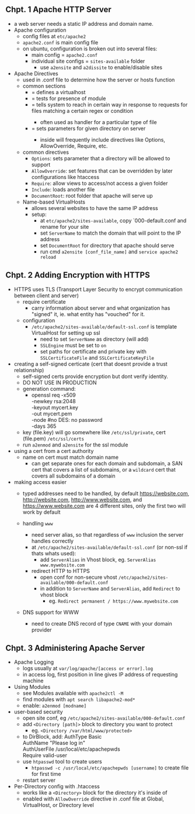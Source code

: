 ## Chpt. 1 Apache HTTP Server
- a web server needs a static IP address and domain name.
- Apache configuration
    - config files at `etc/apache2`
    - `apache2.conf` is main config file
    - on ubuntu, configuration is broken out into several files:  
        - main config = `apache2.conf`
        - individual site configs = `sites-available` folder
            -  use `a2ensite` and `a2dissite` to enable/disable sites
- Apache Directives
    - used in .conf file to determine how the server or hosts function
    - common sections
        - <VirtualHost> = defines a virtualhost
        - <IfModule> = tests for presence of module
        - <FilesMatch> = tells system to reach in certain way in response to requests for files matching a certain regex or condition
            - often used as handler for a particular type of file
        - <Directory> = sets parameters for given directory on server
            - inside will frequently include directives like Options, AllowOverride, Require, etc.
    - common directives
        - `Options`: sets parameter that a directory will be allowed to support 
        - `AllowOverride`: set features that can be overridden by later configurations like htaccess
        - `Require`: allow views to access/not access a given folder
        - `Include`: loads another file
        - `DocumentRoot`: root folder that apache will serve up
    - Name-based VirtualHosts
        - allows several websites to have the same IP address
        - setup:
            - at `etc/apache2/sites-available`, copy `000-default.conf and rename for your site
            - set `ServerName` to match the domain that will point to the IP address
            - set `DocumentRoot` for directory that apache should serve
            - run cmd `a2ensite [conf_file_name]` and `service apache2 reload`
## Chpt. 2 Adding Encryption with HTTPS
- HTTPS uses TLS (Transport Layer Security to encrypt communication between client and server)
    - require certificate
        - carry information about server and what organization has "signed" it, ie.  what entity has "vouched" for it.
    - configuration
        - `/etc/apache2/sites-available/default-ssl.conf` is template VirtualHost for setting up ssl
            - need to set `ServerName` as directory (will add)
            - `SSLEngine` must be set to `on`
            - set paths for certificate and private key with `SSLCertificateFile` and `SSLCertificateKeyFile`
- creating a self-signed certicate (cert that doesnt provide a trust relationship)
    - self-signed certs provide encryption but dont verify identity.
    - DO NOT USE IN PRODUCTION
    - generation command:
        - openssl req -x509  
        -newkey rsa:2048  
        -keyout mycert.key  
        -out mycert.pem  
        -node  #no DES: no password  
        -days 365  
    - key (file.key) will go somewhere like `/etc/ssl/private`, cert (file.pem) `/etc/ssl/certs`
    - run `a2enmod` and `a2ensite` for the ssl module
- using a cert from a cert authority
    - name on cert must match domain name
        - can get separate ones for each domain and subdomain, a SAN cert that covers a list of subdomains, or a `wildcard` cert that covers all subdomains of a domain
- making access easier
    - typed addresses need to be handled, by default https://website.com, http://website.com, http://www.website.com, and https://www.website.com are 4 different sites, only the first two will work by default

    - handling `www`
        - need server alias, so that regardless of `www` inclusion the server handles correctly
        - at `/etc/apache2/sites-available/default-ssl.conf` (or non-ssl if thats whats used):
            - add `ServerAlias` in Vhost block, eg. `ServerAlias www.mywebsite.com`
        - redirect HTTP to HTTPS
            - open conf for non-secure vhost `/etc/apache2/sites-available/000-default.conf`
            -  in addition to `ServerName` and `ServerAlias`, add `Redirect` to vhost block
                - eg. `Redirect permanent / https://www.mywebsite.com`
    - DNS support for WWW
        - need to create DNS record of type `CNAME` with your domain provider
## Chpt. 3 Administering Apache Server
- Apache Logging
    - logs usually at `var/log/apache/[access or error].log`
    - in access log, first position in line gives IP address of requesting machine
- Using Modules
    - see Modules available with `apache2ctl -M` 
    - find modules with `apt search libapache2-mod*`
    - enable: `a2enmod [modname]`
- user-based security
    - open site conf, eg `/etc/apache2/sites-available/000-default.conf`
    - add `<Directory [path]>` block to directory you want to protect
        - eg. `<Directory /var/html/www/protected>`
    - to DirBlock, add:
        AuthType Basic  
        AuthName "Please log in"  
        AuthUserFile /usr/local/etc/apachepwds  
        Require valid-user  
    - use `htpasswd` tool to create users
        - `htpasswd -c /usr/local/etc/apachepwds [username]` to create file for first time 
    - restart server
- Per-Directory config with .htaccess
    - works like a `<Directory>` block for the directory it's inside of
    - enabled with `AllowOverride` directive in .conf file at Global, VirtualHost, or Directory level